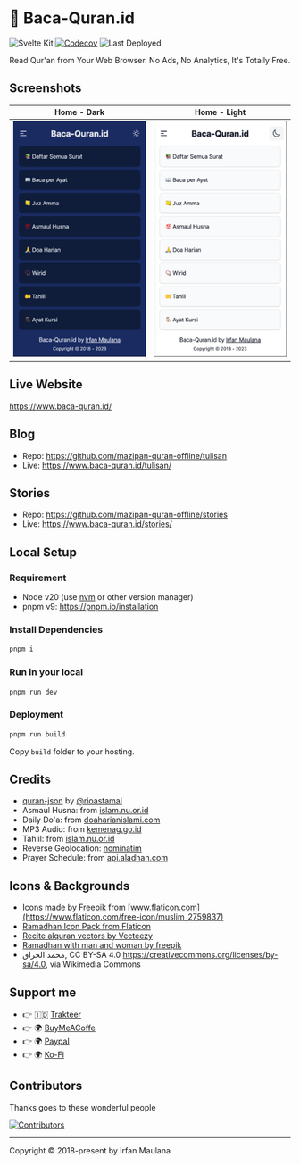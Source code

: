# 📖 Baca-Quran.id

![Svelte Kit](https://img.shields.io/badge/SvelteKit-TypeScript-blue.svg)
[![Codecov](https://codecov.io/gh/mazipan/baca-quran.id/branch/master/graph/badge.svg)](https://codecov.io/gh/mazipan/baca-quran.id)
![Last Deployed](https://img.shields.io/endpoint?url=https%3A%2F%2Fwww.baca-quran.id%2Ftimestamp.json)

Read Qur'an from Your Web Browser. No Ads, No Analytics, It's Totally Free.

## Screenshots

| Home - Dark                                   | Home - Light                                    |
| --------------------------------------------- | ----------------------------------------------- |
| ![Dark Home V2](screenshoot/v2/home-dark.png) | ![Light Home V2](screenshoot/v2/home-light.png) |

## Live Website

<https://www.baca-quran.id/>

## Blog

- Repo: https://github.com/mazipan-quran-offline/tulisan
- Live: https://www.baca-quran.id/tulisan/

## Stories

- Repo: https://github.com/mazipan-quran-offline/stories
- Live: https://www.baca-quran.id/stories/

## Local Setup

### Requirement

- Node v20 (use [nvm](https://github.com/nvm-sh/nvm) or other version manager)
- pnpm v9: https://pnpm.io/installation

### Install Dependencies

```bash
pnpm i
```

### Run in your local

```bash
pnpm run dev
```

### Deployment

```bash
pnpm run build
```

Copy `build` folder to your hosting.

## Credits

- [quran-json](https://github.com/rioastamal/quran-json) by [@rioastamal](https://github.com/rioastamal)
- Asmaul Husna: from [islam.nu.or.id](https://islam.nu.or.id/ubudiyah/99-asmaul-husna-dan-artinya-1T8jl)
- Daily Do'a: from [doaharianislami.com](http://www.doaharianislami.com/2017/06/kumpulan-doa-sehari-hari-lengkap-dalam-bahasa-arab-latin-dan-artinya.html)
- MP3 Audio: from [kemenag.go.id](https://quran.kemenag.go.id/)
- Tahlil: from [islam.nu.or.id](https://islam.nu.or.id/post/read/107344/susunan-bacaan-tahlil-doa-arwah-lengkap-dan-terjemahannya)
- Reverse Geolocation: [nominatim](https://nominatim.openstreetmap.org)
- Prayer Schedule: from [api.aladhan.com](https://api.aladhan.com)

## Icons & Backgrounds

- Icons made by [Freepik](https://www.flaticon.com/authors/freepik) from [www.flaticon.com](https://www.flaticon.com/free-icon/muslim_2759837)
- [Ramadhan Icon Pack from Flaticon](https://www.flaticon.com/packs/ramadan-31)
- [Recite alquran vectors by Vecteezy](https://www.vecteezy.com/free-vector/recite-alquran)
- [Ramadhan with man and woman by freepik](https://www.freepik.com/free-vector/ramadan-with-man-woman-praying_7372126.htm)
- محمد الحراق, CC BY-SA 4.0 <https://creativecommons.org/licenses/by-sa/4.0>, via Wikimedia Commons

## Support me

- 👉 🇮🇩 [Trakteer](https://trakteer.id/mazipan/tip?utm_source=github-mazipan)
- 👉 🌍 [BuyMeACoffe](https://www.buymeacoffee.com/mazipan?utm_source=github-mazipan)
- 👉 🌍 [Paypal](https://www.paypal.me/mazipan?utm_source=github-mazipan)
- 👉 🌍 [Ko-Fi](https://ko-fi.com/mazipan?utm_source=github-mazipan)

## Contributors

Thanks goes to these wonderful people

[![Contributors](https://contrib.rocks/image?repo=mazipan/baca-quran.id)](https://github.com/mazipan/baca-quran.id/graphs/contributors)

---

Copyright © 2018-present by Irfan Maulana
